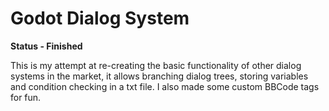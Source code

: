 # **Godot Dialog System**
**Status - Finished**

This is my attempt at re-creating the basic functionality of other dialog systems in the market, it allows branching dialog trees, storing variables and condition checking in a txt file. I also made some custom BBCode tags for fun.
